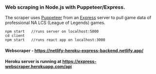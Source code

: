 ### Web scraping in Node.js with Puppeteer/Express.

The scraper uses [Puppeteer](https://developer.chrome.com/docs/puppeteer/) from an [Express](https://www.npmjs.com/package/express) server to pull game data of professional NA LCS (League of Legends) games.

```
npm start   //runs server on localhost:5000
cd client
npm start   //runs react app on localhost:3000
```

#### Webscraper - https://netlify-heroku-express-backend.netlify.app/
#### Heroku server is running at https://express-webscraper.herokuapp.com/api